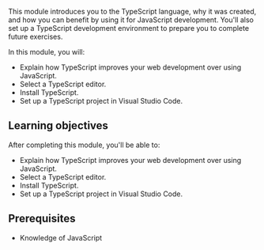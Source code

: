 This module introduces you to the TypeScript language, why it was created, and how you can benefit by using it for JavaScript development. You'll also set up a TypeScript development environment to prepare you to complete future exercises.

In this module, you will:

- Explain how TypeScript improves your web development over using JavaScript.
- Select a TypeScript editor.
- Install TypeScript.
- Set up a TypeScript project in Visual Studio Code.

## Learning objectives

After completing this module, you'll be able to:

- Explain how TypeScript improves your web development over using JavaScript.
- Select a TypeScript editor.
- Install TypeScript.
- Set up a TypeScript project in Visual Studio Code.

## Prerequisites

- Knowledge of JavaScript
